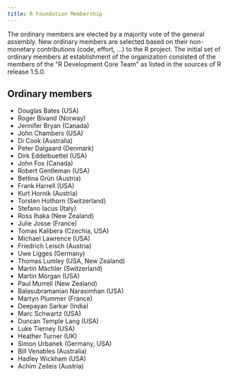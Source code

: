 ```yaml
---
title: R Foundation Membership
---
```


The ordinary members are elected by a majority vote of the general assembly. New ordinary members are selected based on their non-monetary contributions (code, effort, ...) to the R project. The initial set of ordinary members at establishment of the organization consisted of the members of the "R Development Core Team" as listed in the sources of R release 1.5.0.

## Ordinary members

* Douglas Bates (USA)
* Roger Bivand (Norway)
* Jennifer Bryan (Canada)
* John Chambers (USA)
* Di Cook (Australia)
* Peter Dalgaard (Denmark)
* Dirk Eddelbuettel (USA)
* John Fox (Canada)
* Robert Gentleman (USA)
* Bettina Grün (Austria)
* Frank Harrell (USA)
* Kurt Hornik (Austria)
* Torsten Hothorn (Switzerland)
* Stefano Iacus (Italy)
* Ross Ihaka (New Zealand)
* Julie Josse (France)
* Tomas Kalibera (Czechia, USA)
* Michael Lawrence (USA)
* Friedrich Leisch (Austria)
* Uwe Ligges (Germany)
* Thomas Lumley (USA, New Zealand)
* Martin Mächler (Switzerland)
* Martin Morgan (USA)
* Paul Murrell (New Zealand)
* Balasubramanian Narasimhan (USA)
* Martyn Plummer (France)
* Deepayan Sarkar (India)
* Marc Schwartz (USA)
* Duncan Temple Lang (USA)
* Luke Tierney (USA)
* Heather Turner (UK)
* Simon Urbanek (Germany, USA)
* Bill Venables (Australia)
* Hadley Wickham (USA)
* Achim Zeileis (Austria)
